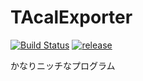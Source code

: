 # TAcalExporter

[![Build Status](https://travis-ci.org/sasagar/tacalexporter.svg?branch=master)](https://travis-ci.org/sasagar/tacalexporter)
[![release](http://github-release-version.herokuapp.com/github/allure-framework/allure-core/release.svg?style=flat)](https://github.com/sasagar/tacalexporter/releases/latest)

かなりニッチなプログラム

